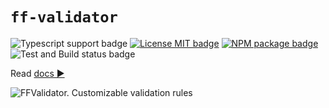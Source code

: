 # `ff-validator`

![Typescript support badge](https://img.shields.io/badge/types-TypeScript-blue)
[![License MIT badge](https://img.shields.io/github/license/ff-validator/ff-validator)](https://github.com/ff-validator/ff-validator/blob/master/LICENSE)
[![NPM package badge](https://img.shields.io/badge/npm-install-orange.svg)](https://www.npmjs.com/package/eslint-config-wezom-relax-react-ts)
![Test and Build status badge](https://github.com/ff-validator/ff-validator/workflows/Test%20and%20Build/badge.svg)

Read [docs ►](https://ff-validator.github.io/ff-validator/)

![FFValidator. Customizable validation rules](https://repository-images.githubusercontent.com/260410608/cfc5d380-8ba3-11ea-81b6-6b91c969f5d4)

